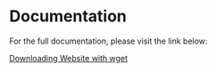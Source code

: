 # Documentation

For the full documentation, please visit the link below:

[Downloading Website with wget](https://blog.wuibaille.fr/2024/11/downloading-an-website-with-wget/)
